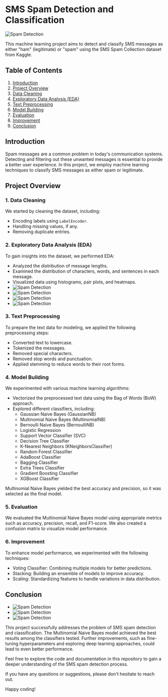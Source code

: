 # SMS Spam Detection and Classification

![Spam Detection](images/8.png)

This machine learning project aims to detect and classify SMS messages as either "ham" (legitimate) or "spam" using the SMS Spam Collection dataset from Kaggle.

## Table of Contents

1. [Introduction](#introduction)
2. [Project Overview](#project-overview)
3. [Data Cleaning](#data-cleaning)
4. [Exploratory Data Analysis (EDA)](#exploratory-data-analysis-eda)
5. [Text Preprocessing](#text-preprocessing)
6. [Model Building](#model-building)
7. [Evaluation](#evaluation)
8. [Improvement](#improvement)
9. [Conclusion](#conclusion)

## Introduction

Spam messages are a common problem in today's communication systems. Detecting and filtering out these unwanted messages is essential to provide a better user experience. In this project, we employ machine learning techniques to classify SMS messages as either spam or legitimate.

## Project Overview

### 1. Data Cleaning

We started by cleaning the dataset, including:

- Encoding labels using `LabelEncoder`.
- Handling missing values, if any.
- Removing duplicate entries.

### 2. Exploratory Data Analysis (EDA)

To gain insights into the dataset, we performed EDA:

- Analyzed the distribution of message lengths.
- Examined the distribution of characters, words, and sentences in each message.
- Visualized data using histograms, pair plots, and heatmaps.
- ![Spam Detection](images/1.png)
- ![Spam Detection](images/5.png)
- ![Spam Detection](images/6.png)
- ![Spam Detection](images/7.png)

### 3. Text Preprocessing

To prepare the text data for modeling, we applied the following preprocessing steps:

- Converted text to lowercase.
- Tokenized the messages.
- Removed special characters.
- Removed stop words and punctuation.
- Applied stemming to reduce words to their root forms.

### 4. Model Building

We experimented with various machine learning algorithms:

- Vectorized the preprocessed text data using the Bag of Words (BoW) approach.
- Explored different classifiers, including:
  - Gaussian Naive Bayes (GaussianNB)
  - Multinomial Naive Bayes (MultinomialNB)
  - Bernoulli Naive Bayes (BernoulliNB)
  - Logistic Regression
  - Support Vector Classifier (SVC)
  - Decision Tree Classifier
  - K-Nearest Neighbors (KNeighborsClassifier)
  - Random Forest Classifier
  - AdaBoost Classifier
  - Bagging Classifier
  - Extra Trees Classifier
  - Gradient Boosting Classifier
  - XGBoost Classifier

Multinomial Naive Bayes yielded the best accuracy and precision, so it was selected as the final model.

### 5. Evaluation

We evaluated the Multinomial Naive Bayes model using appropriate metrics such as accuracy, precision, recall, and F1-score. We also created a confusion matrix to visualize model performance.

### 6. Improvement

To enhance model performance, we experimented with the following techniques:

- Voting Classifier: Combining multiple models for better predictions.
- Stacking: Building an ensemble of models to improve accuracy.
- Scaling: Standardizing features to handle variations in data distribution.

## Conclusion

- ![Spam Detection](images/2.png)
- ![Spam Detection](images/3.png)
- ![Spam Detection](images/4.png)

This project successfully addresses the problem of SMS spam detection and classification. The Multinomial Naive Bayes model achieved the best results among the classifiers tested. Further improvements, such as fine-tuning hyperparameters and exploring deep learning approaches, could lead to even better performance.

Feel free to explore the code and documentation in this repository to gain a deeper understanding of the SMS spam detection process.

If you have any questions or suggestions, please don't hesitate to reach out.

Happy coding!

